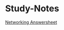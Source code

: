 # Study-Notes
[Networking Answersheet](https://github.com/Krishnakumar59/Study-Notes/blob/main/Networking.md)
